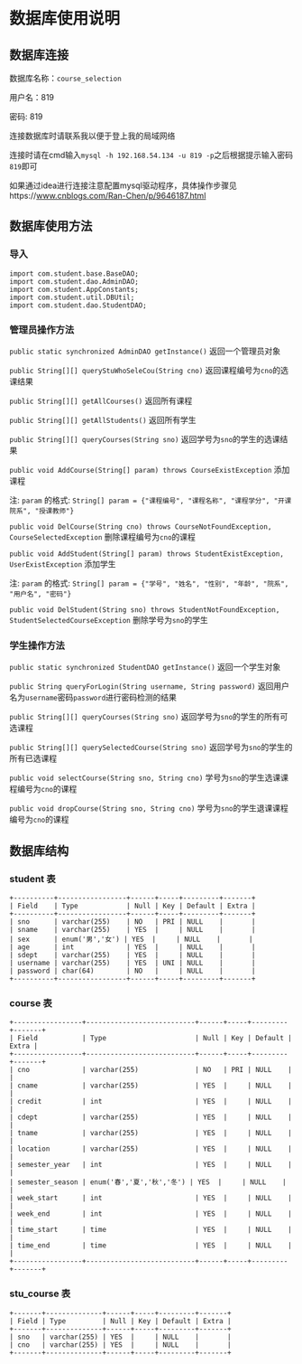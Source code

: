 # 数据库使用说明

## 数据库连接

数据库名称：`course_selection`

用户名：819

密码: 819

连接数据库时请联系我以便于登上我的局域网络

连接时请在cmd输入`mysql -h 192.168.54.134 -u 819 -p`之后根据提示输入密码`819`即可

如果通过idea进行连接注意配置mysql驱动程序，具体操作步骤见https://www.cnblogs.com/Ran-Chen/p/9646187.html

## 数据库使用方法

### 导入
    import com.student.base.BaseDAO;
    import com.student.dao.AdminDAO;
    import com.student.AppConstants;
    import com.student.util.DBUtil;
    import com.student.dao.StudentDAO;

### 管理员操作方法
`public static synchronized AdminDAO getInstance()` 返回一个管理员对象

`public String[][] queryStuWhoSeleCou(String cno)` 返回课程编号为`cno`的选课结果

`public String[][] getAllCourses()` 返回所有课程

`public String[][] getAllStudents()` 返回所有学生

`public String[][] queryCourses(String sno)` 返回学号为`sno`的学生的选课结果

`public void AddCourse(String[] param) throws CourseExistException` 添加课程 

注: `param` 的格式: `String[] param = {"课程编号", "课程名称", "课程学分", "开课院系", "授课教师"}`

`public void DelCourse(String cno) throws CourseNotFoundException, CourseSelectedException` 删除课程编号为`cno`的课程

`public void AddStudent(String[] param) throws StudentExistException, UserExistException` 添加学生

注: `param` 的格式: `String[] param = {"学号", "姓名", "性别", "年龄", "院系", "用户名", "密码"}`

`public void DelStudent(String sno) throws StudentNotFoundException, StudentSelectedCourseException` 删除学号为`sno`的学生

### 学生操作方法

`public static synchronized StudentDAO getInstance()` 返回一个学生对象

`public String queryForLogin(String username, String password)` 返回用户名为`username`密码`password`进行密码检测的结果

`public String[][] queryCourses(String sno)` 返回学号为`sno`的学生的所有可选课程

`public String[][] querySelectedCourse(String sno)` 返回学号为`sno`的学生的所有已选课程

`public void selectCourse(String sno, String cno)` 学号为`sno`的学生选课课程编号为`cno`的课程

`public void dropCourse(String sno, String cno)` 学号为`sno`的学生退课课程编号为`cno`的课程

## 数据库结构

### student 表
    +----------+-----------------+------+-----+---------+-------+
    | Field    | Type            | Null | Key | Default | Extra |
    +----------+-----------------+------+-----+---------+-------+
    | sno      | varchar(255)    | NO   | PRI | NULL    |       |
    | sname    | varchar(255)    | YES  |     | NULL    |       |
    | sex      | enum('男','女') | YES  |     | NULL    |       |
    | age      | int             | YES  |     | NULL    |       |
    | sdept    | varchar(255)    | YES  |     | NULL    |       |
    | username | varchar(255)    | YES  | UNI | NULL    |       |
    | password | char(64)        | NO   |     | NULL    |       |
    +----------+-----------------+------+-----+---------+-------+

### course 表
    +-----------------+---------------------------+------+-----+---------+-------+
    | Field           | Type                      | Null | Key | Default | Extra |
    +-----------------+---------------------------+------+-----+---------+-------+
    | cno             | varchar(255)              | NO   | PRI | NULL    |       |
    | cname           | varchar(255)              | YES  |     | NULL    |       |
    | credit          | int                       | YES  |     | NULL    |       |
    | cdept           | varchar(255)              | YES  |     | NULL    |       |
    | tname           | varchar(255)              | YES  |     | NULL    |       |
    | location        | varchar(255)              | YES  |     | NULL    |       |
    | semester_year   | int                       | YES  |     | NULL    |       |
    | semester_season | enum('春','夏','秋','冬') | YES  |     | NULL    |       |
    | week_start      | int                       | YES  |     | NULL    |       |
    | week_end        | int                       | YES  |     | NULL    |       |
    | time_start      | time                      | YES  |     | NULL    |       |
    | time_end        | time                      | YES  |     | NULL    |       |
    +-----------------+---------------------------+------+-----+---------+-------+

### stu_course 表
    +-------+--------------+------+-----+---------+-------+
    | Field | Type         | Null | Key | Default | Extra |
    +-------+--------------+------+-----+---------+-------+
    | sno   | varchar(255) | YES  |     | NULL    |       |
    | cno   | varchar(255) | YES  |     | NULL    |       |
    +-------+--------------+------+-----+---------+-------+

